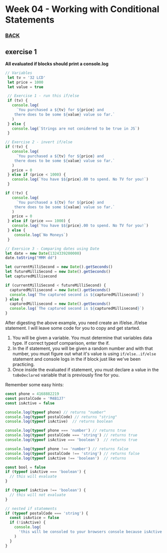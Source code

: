 

# Week 04 - Working with Conditional Statements

### [BACK](../../../../)

## exercise 1
**All evaluated if blocks should print a console.log**
```js
// Variables
 let tv = '32 LCD'
 let price = 1000
 let value = true

 // Exercise 1 - run this if/else
 if (tv) {
   console.log(
     `You purchased a ${tv} for ${price} and
    there does to be some ${value} value so far.`
   )
 } else {
   console.log(`Strings are not conidered to be true in JS`)
 }

// Exercise 2 - invert if/else
if (!tv) {
   console.log(
     `You purchased a ${tv} for ${price} and
    there does to be some ${value} value so far.`
   )
   price = 0
 } else if (price < 1000) {
   console.log(`You have $${price}.00 to spend. No TV for you!`)
 }

if (!tv) {
   console.log(
     `You purchased a ${tv} for ${price} and
    there does to be some ${value} value so far.`
   )
   price = 0
 } else if (price === 1000) {
   console.log(`You have $${price}.00 to spend. No TV for you!`)
 } else {
    console.log(`No Moneys`)
 }

// Exersice 3 - Comparing dates using Date
let date = new Date(1324339200000)
date.toString("MMM dd")

let currentMilliSecond = new Date().getSeconds()
let futureMilliSecond = new Date().getSeconds()
let capturedMillisecond

if (currentMilliSecond < futureMilliSecond) {
  capturedMillisecond = new Date().getSeconds()
  console.log(`The captured second is ${capturedMillisecond}`)
} else {
  capturedMillisecond = new Date().getSeconds()
  console.log(`The captured second is ${capturedMillisecond}`)
}
```

After digesting the above example, you need create an if/else..if/else statement. I will leave some code for you to copy and get started.

1. You will be given a variable. You must determine that variables data type. If correct typeof comparison, enter the if.
2. In the if statement, you will be given a random number and with that number, you must figure out what it's value is using `if/else..if/else` statement and console logs in the if block just like we've been practicing.
3. Once inside the evaluated if statement, you must declare a value in the `toBeDeclared` variable that is previously fine for you.

Remember some easy hints:

```js
const phone = 4168882219
const postalCode = 'M4B1J7'
const isActive = false

console.log(typeof phone) // returns "number"
console.log(typeof postalCode) // returns "string"
console.log(typeof isActive)  // returns boolean

console.log(typeof phone === 'number') // returns true
console.log(typeof postalCode === 'string') // returns true
console.log(typeof isActive === 'boolean')  // returns true

console.log(typeof phone !== 'number') // returns false
console.log(typeof postalCode !== 'string') // returns false
console.log(typeof isActive !== 'boolean')  // returns 

const bool = false
if (typeof isActive === 'boolean') {
  // this will evaluate
}

if (typeof isActive !== 'boolean') {
  // this will not evaluate
}

// nested if statements
if (typeof postalCode === 'string') {
  const isAvtice = false
  if (!isActive) {
    console.log(
      'this will be consoled to your browsers console because isActive is', false, 'but we included a ! before the variable changing the boolean value'
    )
  }
}
```
